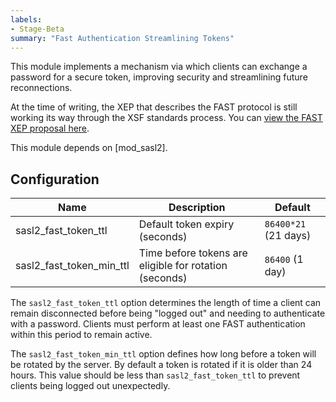```yaml
---
labels:
- Stage-Beta
summary: "Fast Authentication Streamlining Tokens"
---
```


This module implements a mechanism via which clients can exchange a password
for a secure token, improving security and streamlining future reconnections.

At the time of writing, the XEP that describes the FAST protocol is still
working its way through the XSF standards process. You can [view the FAST XEP
proposal here](https://xmpp.org/extensions/inbox/xep-fast.html).

This module depends on [mod_sasl2].

## Configuration

| Name                      | Description                                            | Default               |
|---------------------------|--------------------------------------------------------|-----------------------|
| sasl2_fast_token_ttl      | Default token expiry (seconds)                         | `86400*21` (21 days)  |
| sasl2_fast_token_min_ttl  | Time before tokens are eligible for rotation (seconds) | `86400` (1 day)       |

The `sasl2_fast_token_ttl` option determines the length of time a client can
remain disconnected before being "logged out" and needing to authenticate with
a password. Clients must perform at least one FAST authentication within this
period to remain active.

The `sasl2_fast_token_min_ttl` option defines how long before a token will be
rotated by the server. By default a token is rotated if it is older than 24
hours. This value should be less than `sasl2_fast_token_ttl` to prevent
clients being logged out unexpectedly.
